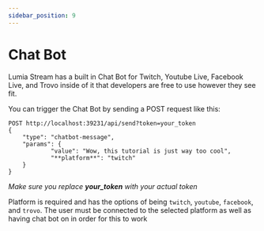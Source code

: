 ```yaml
---
sidebar_position: 9
---
```


# Chat Bot

Lumia Stream has a built in Chat Bot for Twitch, Youtube Live, Facebook Live, and Trovo inside of it that developers are free to use however they see fit.

You can trigger the Chat Bot by sending a POST request like this:

```
POST http://localhost:39231/api/send?token=your_token
{
	"type": "chatbot-message",
	"params": {
			"value": "Wow, this tutorial is just way too cool",
			"**platform**": "twitch"
	}
}
```

*Make sure you replace **your_token** with your actual token*

Platform is required and has the options of being `twitch`, `youtube`, `facebook`, and `trovo`. The user must be connected to the selected platform as well as having chat bot on in order for this to work
